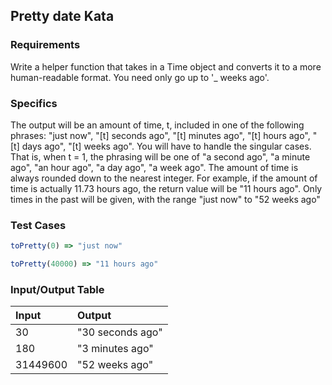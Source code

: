 ## Pretty date Kata

### Requirements 

Write a helper function that takes in a Time object and converts it to a more human-readable format. You need only go up to '_ weeks ago'.

### Specifics

The output will be an amount of time, t, included in one of the following phrases: "just now", "[t] seconds ago", "[t] minutes ago", "[t] hours ago", "[t] days ago", "[t] weeks ago".
You will have to handle the singular cases. That is, when t = 1, the phrasing will be one of "a second ago", "a minute ago", "an hour ago", "a day ago", "a week ago".
The amount of time is always rounded down to the nearest integer. For example, if the amount of time is actually 11.73 hours ago, the return value will be "11 hours ago".
Only times in the past will be given, with the range "just now" to "52 weeks ago"

### Test Cases

```JavaScript
toPretty(0) => "just now"

toPretty(40000) => "11 hours ago"
```

### Input/Output Table

| Input                                              | Output |
| :------------------------------------------------- | :----- |
|   30    | "30 seconds ago"  |
|   180    | "3 minutes ago"  |
|   31449600    | "52 weeks ago"  |

